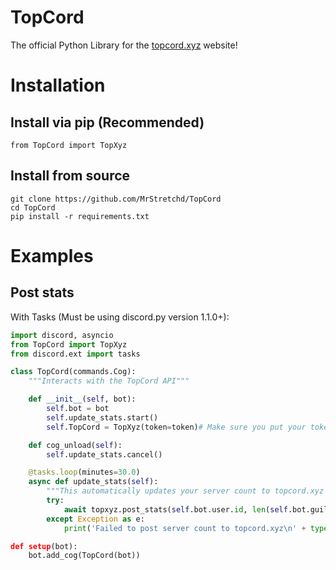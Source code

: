 # TopCord
The official Python Library for the [topcord.xyz](https://topcord.xyz) website!

# Installation
## Install via pip (Recommended)
```from TopCord import TopXyz```
## Install from source
```
git clone https://github.com/MrStretchd/TopCord
cd TopCord
pip install -r requirements.txt
```

# Examples
## Post stats
With Tasks (Must be using discord.py version 1.1.0+):
```python
import discord, asyncio
from TopCord import TopXyz
from discord.ext import tasks

class TopCord(commands.Cog):
    """Interacts with the TopCord API"""

    def __init__(self, bot):
        self.bot = bot
        self.update_stats.start()
        self.TopCord = TopXyz(token=token)# Make sure you put your token from topcord.xyz here!

    def cog_unload(self):
        self.update_stats.cancel()

    @tasks.loop(minutes=30.0)
    async def update_stats(self):
        """This automatically updates your server count to topcord.xyz every 30 minutes."""
        try:
            await topxyz.post_stats(self.bot.user.id, len(self.bot.guilds))
        except Exception as e:
            print('Failed to post server count to topcord.xyz\n' + type(e).__name__ + ':' + e')

def setup(bot):
    bot.add_cog(TopCord(bot))
```

